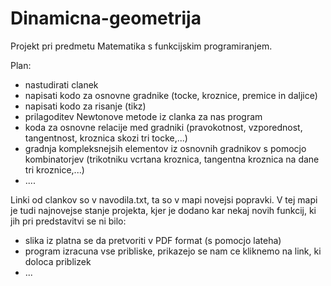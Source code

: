 Dinamicna-geometrija
====================
Projekt pri predmetu Matematika s funkcijskim programiranjem.

Plan:
- nastudirati clanek
- napisati kodo za osnovne gradnike (tocke, kroznice, premice in daljice)
- napisati kodo za risanje (tikz)
- prilagoditev Newtonove metode iz clanka za nas program
- koda za osnovne relacije med gradniki (pravokotnost, vzporednost, tangentnost, kroznica skozi tri tocke,...)
- gradnja kompleksnejsih elementov iz osnovnih gradnikov s pomocjo kombinatorjev (trikotniku vcrtana kroznica, tangentna kroznica na dane tri kroznice,...)
- ....
 
Linki od clankov so v navodila.txt, ta so v mapi novejsi popravki. V tej mapi je tudi najnovejse stanje projekta, kjer je dodano kar nekaj novih funkcij, ki jih pri predstavitvi se ni bilo:
- slika iz platna se da pretvoriti v PDF format (s pomocjo lateha)
- program izracuna vse pribliske, prikazejo se nam ce kliknemo na link, ki doloca priblizek
- ...
